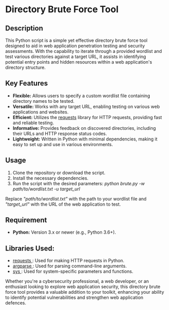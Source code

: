 # Directory Brute Force Tool

## Description
This Python script is a simple yet effective directory brute force tool designed to aid in web application penetration testing and security assessments. With the capability to iterate through a provided wordlist and test various directories against a target URL, it assists in identifying potential entry points and hidden resources within a web application's directory structure.

## Key Features
- **Flexible:** Allows users to specify a custom wordlist file containing directory names to be tested.
- **Versatile:** Works with any target URL, enabling testing on various web applications and websites.
- **Efficient:** Utilizes the [requests](https://pypi.org/project/requests/) library for HTTP requests, providing fast and reliable testing.
- **Informative:** Provides feedback on discovered directories, including their URLs and HTTP response status codes.
- **Lightweight:** Written in Python with minimal dependencies, making it easy to set up and use in various environments.

## Usage
1. Clone the repository or download the script.
2. Install the necessary dependencies.
3. Run the script with the desired parameters: _python brute.py -w path/to/wordlist.txt -u target_url_

Replace _"path/to/wordlist.txt"_ with the path to your wordlist file and _"target_url"_ with the URL of the web application to test.

## Requirement
- **Python:** Version 3.x or newer (e.g., Python 3.6+).

## Libraries Used:
- [requests ](https://pypi.org/project/requests/): Used for making HTTP requests in Python.
- [argparse ](https://docs.python.org/3/library/argparse.html): Used for parsing command-line arguments.
- [sys ](https://docs.python.org/3/library/sys.html): Used for system-specific parameters and functions.



Whether you're a cybersecurity professional, a web developer, or an enthusiast looking to explore web application security, this directory brute force tool provides a valuable addition to your toolkit, enhancing your ability to identify potential vulnerabilities and strengthen web application defences.
